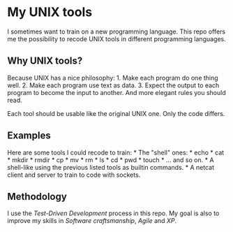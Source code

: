 # My UNIX tools
I sometimes want to train on a new programming language. This repo offers me the
possibility to recode UNIX tools in different programming languages.

## Why UNIX tools?
Because UNIX has a nice philosophy:
    1. Make each program do one thing well.
    2. Make each program use text as data.
    3. Expect the output to each program to become the input to another.
And more elegant rules you should read.

Each tool should be usable like the original UNIX one. Only the code differs.

## Examples
Here are some tools I could recode to train:
    * The "shell" ones:
        * echo
        * cat
        * mkdir
        * rmdir
        * cp
        * mv
        * rm
        * ls
        * cd
        * pwd
        * touch
        * ... and so on.
    * A shell-like using the previous listed tools as builtin commands.
    * A netcat client and server to train to code with sockets.

## Methodology
I use the *Test-Driven Development* process in this repo. My goal is also to
improve my skills in *Software craftsmanship*, *Agile* and *XP*.
